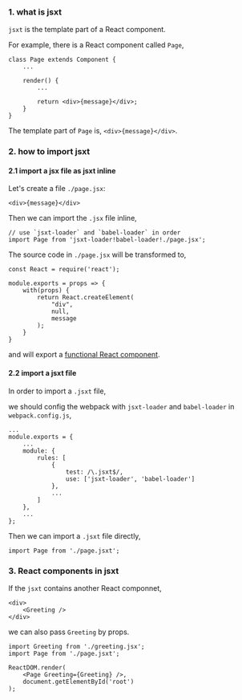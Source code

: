 ### 1. what is jsxt

`jsxt` is the template part of a React component.

For example, there is a React component called `Page`,

```
class Page extends Component {
    ...

    render() {
        ...

        return <div>{message}</div>;
    }
}
```

The template part of `Page` is, `<div>{message}</div>`.

### 2. how to import jsxt

#### 2.1 import a jsx file as jsxt inline

Let's create a file `./page.jsx`:

```
<div>{message}</div>
```

Then we can import the `.jsx` file inline,

```
// use `jsxt-loader` and `babel-loader` in order
import Page from 'jsxt-loader!babel-loader!./page.jsx';
```

The source code in `./page.jsx` will be transformed to, 

```
const React = require('react');

module.exports = props => {
    with(props) {
        return React.createElement(
            "div",
            null,
            message
        );
    }
}
```

and will export a [functional React component](https://reactjs.org/docs/components-and-props.html#functional-and-class-components).

#### 2.2 import a jsxt file

In order to import a `.jsxt` file, 

we should config the webpack with `jsxt-loader` and `babel-loader` in `webpack.config.js`,

```
...
module.exports = {
    ...
    module: {
        rules: [
            {
                test: /\.jsxt$/,
                use: ['jsxt-loader', 'babel-loader']
            },
            ...
        ]
    },
    ...
};
```

Then we can import a `.jsxt` file directly,

```
import Page from './page.jsxt';
```

### 3. React components in jsxt

If the `jsxt` contains another React componnet,

```
<div>
    <Greeting />
</div>
```

we can also pass `Greeting` by props.

```
import Greeting from './greeting.jsx';
import Page from './page.jsxt';

ReactDOM.render(
    <Page Greeting={Greeting} />,
    document.getElementById('root')
);
```